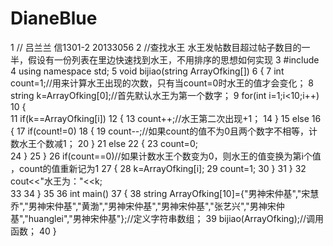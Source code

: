 # DianeBlue
1 // 吕兰兰 信1301-2 20133056 
 2 //查找水王 水王发帖数目超过帖子数目的一半，假设有一份列表在里边快速找到水王，不用排序的思想如何实现
 3 #include<iostream>
 4 using namespace std;
 5 void bijiao(string ArrayOfking[])
 6 {
 7     int count=1;//用来计算水王出现的次数，只有当count=0时水王的值才会变化；
 8     string k=ArrayOfking[0];//首先默认水王为第一个数字； 
 9     for(int i=1;i<10;i++)
10     {    
11         if(k==ArrayOfking[i])
12         {
13             count++;//水王第二次出现+1； 
14         }
15         else
16         {
17             if(count!=0)
18             {
19                 count--;//如果count的值不为0且两个数字不相等，计数水王个数减1； 
20             }
21             else 
22             {
23                count=0;    
24             }
25         }
26         if(count==0)//如果计数水王个数变为0，则水王的值变换为第i个值 ，count的值重新记为1 
27         {
28             k=ArrayOfking[i];
29             count=1;
30         } 
31     }
32     cout<<"水王为："<<k;     
33 
34 }
35 
36 int main()
37 {
38     string ArrayOfking[10]={"男神宋仲基","宋慧乔","男神宋仲基","黄渤","男神宋仲基","男神宋仲基","张艺兴","男神宋仲基","huanglei","男神宋仲基"};//定义字符串数组； 
39     bijiao(ArrayOfking);//调用函数； 
40 }

